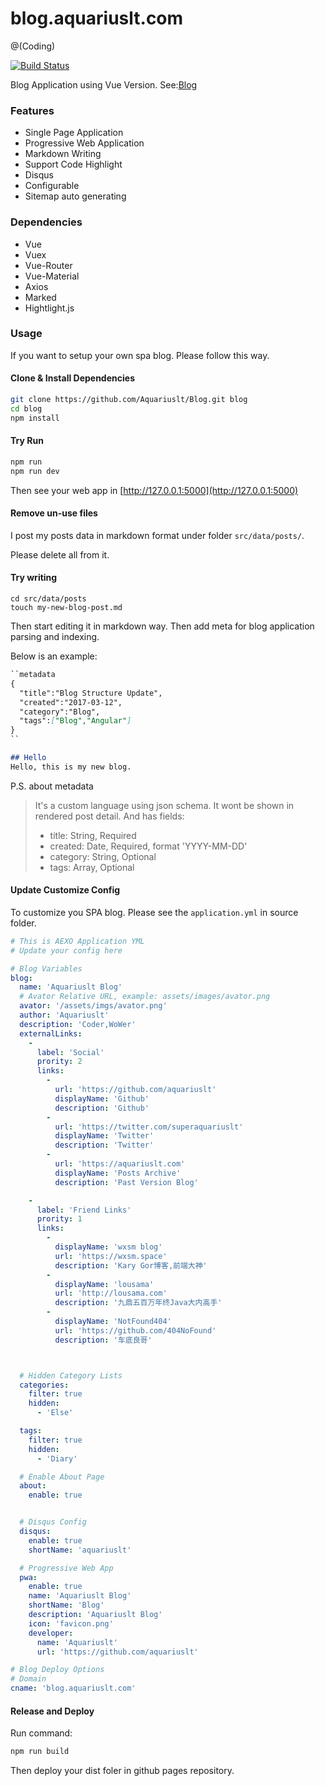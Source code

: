 # blog.aquariuslt.com
@(Coding)

[![Build Status](https://api.travis-ci.org/Aquariuslt/Blog.svg?branch=VUE)](https://github.com/Aquariuslt/Blog)

Blog Application using Vue Version.
See:[Blog](https://blog.aquariuslt.com)


### Features
- Single Page Application
- Progressive Web Application
- Markdown Writing
- Support Code Highlight
- Disqus
- Configurable
- Sitemap auto generating

### Dependencies
- Vue
- Vuex
- Vue-Router
- Vue-Material
- Axios
- Marked
- Hightlight.js


### Usage
If you want to setup your own spa blog.
Please follow this way.


#### Clone & Install Dependencies
```bash
git clone https://github.com/Aquariuslt/Blog.git blog
cd blog
npm install
```


#### Try Run 
```bash
npm run
npm run dev
```

Then see your web app in 
[http://127.0.0.1:5000](http://127.0.0.1:5000)

#### Remove un-use files
I post my posts data in markdown format under folder
`src/data/posts/`.

Please delete all from it.

#### Try writing
```
cd src/data/posts
touch my-new-blog-post.md
```

Then start editing it in markdown way.
Then add meta for blog application parsing and indexing.

Below is an example:
```markdown
``metadata
{
  "title":"Blog Structure Update",
  "created":"2017-03-12",
  "category":"Blog",
  "tags":["Blog","Angular"]
}
``

## Hello
Hello, this is my new blog.
```

P.S. about metadata
> It's a custom language using json schema.
> It wont be shown in rendered post detail.
> And has fields:
> - title: String, Required
> - created: Date, Required, format 'YYYY-MM-DD'
> - category: String, Optional
> - tags: Array, Optional



#### Update Customize Config 
To customize you SPA blog.
Please see the `application.yml` in source folder.

```yaml
# This is AEXO Application YML
# Update your config here

# Blog Variables
blog:
  name: 'Aquariuslt Blog'
  # Avator Relative URL, example: assets/images/avator.png
  avator: '/assets/imgs/avator.png'
  author: 'Aquariuslt'
  description: 'Coder,WoWer'
  externalLinks:
    -
      label: 'Social'
      prority: 2
      links:
        -
          url: 'https://github.com/aquariuslt'
          displayName: 'Github'
          description: 'Github'
        -
          url: 'https://twitter.com/superaquariuslt'
          displayName: 'Twitter'
          description: 'Twitter'
        -
          url: 'https://aquariuslt.com'
          displayName: 'Posts Archive'
          description: 'Past Version Blog'

    -
      label: 'Friend Links'
      prority: 1
      links:
        -
          displayName: 'wxsm blog'
          url: 'https://wxsm.space'
          description: 'Kary Gor博客,前端大神'
        -
          displayName: 'lousama'
          url: 'http://lousama.com'
          description: '九鼎五百万年终Java大内高手'
        -
          displayName: 'NotFound404'
          url: 'https://github.com/404NoFound'
          description: '车底良哥'



  # Hidden Category Lists
  categories:
    filter: true
    hidden:
      - 'Else'

  tags:
    filter: true
    hidden:
      - 'Diary'

  # Enable About Page
  about:
    enable: true


  # Disqus Config
  disqus:
    enable: true
    shortName: 'aquariuslt'

  # Progressive Web App
  pwa:
    enable: true
    name: 'Aquariuslt Blog'
    shortName: 'Blog'
    description: 'Aquariuslt Blog'
    icon: 'favicon.png'
    developer:
      name: 'Aquariuslt'
      url: 'https://github.com/aquariuslt'

# Blog Deploy Options
# Domain
cname: 'blog.aquariuslt.com'
```


#### Release and Deploy
Run command:
```bash
npm run build
```

Then deploy your dist foler in github pages repository.
